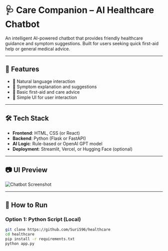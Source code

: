 # 🩺 Care Companion – AI Healthcare Chatbot

An intelligent AI-powered chatbot that provides friendly healthcare guidance and symptom suggestions. Built for users seeking quick first-aid help or general medical advice.

---

## 🌟 Features

- 🧠 Natural language interaction
- 🤒 Symptom explanation and suggestions
- 💊 Basic first-aid and care advice
- 💬 Simple UI for user interaction

---

## 🛠 Tech Stack

- **Frontend**: HTML, CSS (or React)
- **Backend**: Python (Flask or FastAPI)
- **AI Logic**: Rule-based or OpenAI GPT model
- **Deployment**: Streamlit, Vercel, or Hugging Face (optional)

---

## 📷 UI Preview

![Chatbot Screenshot](./screenshots/chatbot-ui.png)

---

## 🧪 How to Run

### Option 1: Python Script (Local)

```bash
git clone https://github.com/Suri596/healthcare
cd healthcare
pip install -r requirements.txt
python app.py

